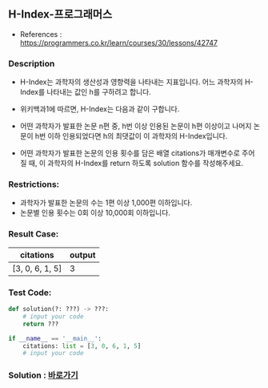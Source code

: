 ## H-Index-프로그래머스

* References : https://programmers.co.kr/learn/courses/30/lessons/42747

### Description

* H-Index는 과학자의 생산성과 영향력을 나타내는 지표입니다. 어느 과학자의 H-Index를 나타내는 값인 h를 구하려고 합니다. 

* 위키백과1에 따르면, H-Index는 다음과 같이 구합니다.

* 어떤 과학자가 발표한 논문 n편 중, h번 이상 인용된 논문이 h편 이상이고 나머지 논문이 h번 이하 인용되었다면 h의 최댓값이 이 과학자의 H-Index입니다.

* 어떤 과학자가 발표한 논문의 인용 횟수를 담은 배열 citations가 매개변수로 주어질 때, 이 과학자의 H-Index를 return 하도록 solution 함수를 작성해주세요.

### Restrictions:

* 과학자가 발표한 논문의 수는 1편 이상 1,000편 이하입니다.
* 논문별 인용 횟수는 0회 이상 10,000회 이하입니다.

### Result Case:

| citations | output |
|---|---|
| [3, 0, 6, 1, 5] | 3 |


### Test Code:
```python
def solution(?: ???) -> ???:
    # input your code
    return ???

if __name__ == '__main__':
    citations: list = [3, 0, 6, 1, 5]
    # input your code
```

### Solution : [바로가기](https://github.com/takhyun12/Algorithm-Essential-Training/blob/main/Solutions/h_index.py)
